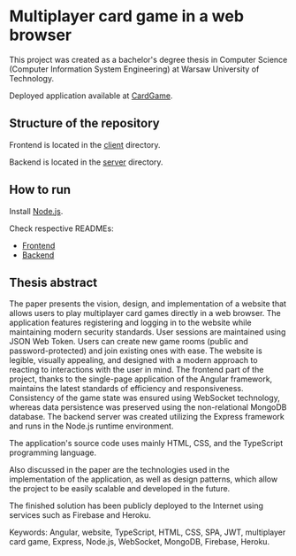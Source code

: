 # Multiplayer card game in a web browser

This project was created as a bachelor's degree thesis in Computer Science (Computer Information System Engineering) at Warsaw University of Technology.

Deployed application available at [CardGame](https://cardgame.adamsteciuk.com/).

## Structure of the repository

Frontend is located in the [client](client) directory.

Backend is located in the [server](server) directory.

## How to run

Install [Node.js](https://nodejs.org/en/).

Check respective READMEs:

-   [Frontend](client/README.md)
-   [Backend](server/README.md)

## Thesis abstract

The paper presents the vision, design, and implementation of a website that allows users to play multiplayer card games directly in a web browser. The application features registering and logging in to the website while maintaining modern security standards. User sessions are maintained using JSON Web Token. Users can create new game rooms (public and password-protected) and join existing ones with ease. The website is legible, visually appealing, and designed with a modern approach to reacting to interactions with the user in mind. The frontend part of the project, thanks to the single-page application of the Angular framework, maintains the latest standards of efficiency and responsiveness. Consistency of the game state was ensured using WebSocket technology, whereas data persistence was preserved using the non-relational MongoDB database. The backend server was created utilizing the Express framework and runs in the Node.js runtime environment.

The application's source code uses mainly HTML, CSS, and the TypeScript programming language.

Also discussed in the paper are the technologies used in the implementation of the application, as well as design patterns, which allow the project to be easily scalable and developed in the future.

The finished solution has been publicly deployed to the Internet using services such as Firebase and Heroku.

Keywords: Angular, website, TypeScript, HTML, CSS, SPA, JWT, multiplayer card game, Express, Node.js, WebSocket, MongoDB, Firebase, Heroku.

